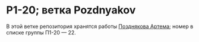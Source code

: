 # P1-20; ветка Pozdnyakov
В этой ветке репозитория хранятся работы [Позднякова Артема](https://ies.unitech-mo.ru/user?userid=30651); номер в списке группы П1-20 — 22.
